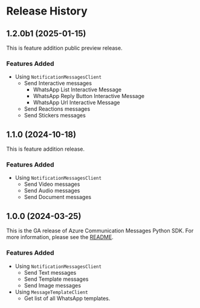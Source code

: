 # Release History

## 1.2.0b1 (2025-01-15)
This is feature addition public preview release.

### Features Added
- Using `NotificationMessagesClient`
  - Send Interactive messages
    - WhatsApp List Interactive Message
    - WhatsApp Reply Button Interactive Message
    - WhatsApp Url Interactive Message
  - Send Reactions messages
  - Send Stickers messages

## 1.1.0 (2024-10-18)
This is feature addition release.

### Features Added
- Using `NotificationMessagesClient`
  - Send Video messages
  - Send Audio messages
  - Send Document messages

## 1.0.0 (2024-03-25)

This is the GA release of Azure Communication Messages Python SDK. For more information, please see the [README][read_me].

### Features Added
- Using `NotificationMessagesClient`
  - Send Text messages
  - Send Template messages
  - Send Image messages
- Using `MessageTemplateClient`
  - Get list of all WhatsApp templates.

<!-- LINKS -->
[read_me]: https://github.com/Azure/azure-sdk-for-python/blob/main/sdk/communication/azure-communication-messages/README.md
